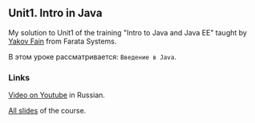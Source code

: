 ## Unit1. Intro in Java

My solution to Unit1 of the training "Intro to Java and Java EE" taught by [Yakov Fain](https://github.com/yfain) from Farata Systems.

В этом уроке рассматривается: `Введение в Java`.

### Links

[Video on Youtube](http://www.youtube.com/watch?v=zkqGN6XGmdQ) in Russian.

[All slides](https://code.google.com/p/practicaljava/wiki/Slides) of the course.
